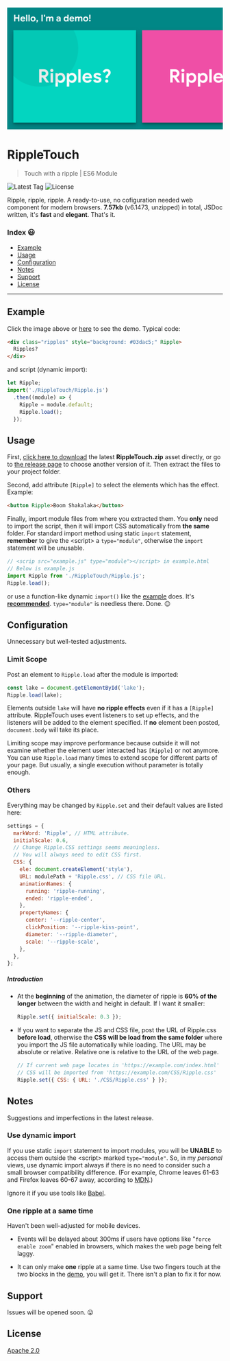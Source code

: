 [![Main Photo](./Photo.png)][Demo]

# RippleTouch

> Touch with a ripple | ES6 Module

![Latest Tag](https://img.shields.io/github/tag-date/PaperFlu/RippleTouch.svg) ![License](https://img.shields.io/github/license/PaperFlu/RippleTouch.svg)

Ripple, ripple, ripple. A ready-to-use, no cofiguration needed web component for modern browsers. **7.57kb** (v6.1473, unzipped) in total, JSDoc written, it's **fast** and **elegant**. That's it.

### Index 😃

- [Example](#example)
- [Usage](#usage)
- [Configuration](#configuration)
- [Notes](#notes)
- [Support](#support)
- [License](#license)

---

## Example

Click the image above or [here][Demo] to see the demo. Typical code:

```html
<div class="ripples" style="background: #03dac5;" Ripple>
  Ripples?
</div>
```

and script (dynamic import):

```javascript
let Ripple;
import('./RippleTouch/Ripple.js')
  .then((module) => {
    Ripple = module.default;
    Ripple.load();
  });
```

## Usage

First, [click here to download](https://github.com/PaperFlu/RippleTouch/releases/latest/download/RippleTouch.zip) the latest **RippleTouch.zip** asset directly, or go to [the release page](https://github.com/PaperFlu/RippleTouch/releases) to choose another version of it. Then extract the files to your project folder.

Second, add attribute `[Ripple]` to select the elements which has the effect. Example:

```html
<button Ripple>Boom Shakalaka</button>
```

Finally, import module files from where you extracted them. You **only** need to import the script, then it will import CSS automatically from **the same** folder. For standard import method using static `import` statement, **remember** to give the \<script\> a `type="module"`, otherwise the `import` statement will be unusable.

```javascript
// <scrip src="example.js" type="module"></script> in example.html
// Below is example.js
import Ripple from './RippleTouch/Ripple.js';
Ripple.load();
```

or use a function-like dynamic `import()` like the [example](#example) does. It's [**recommended**](#use-dynamic-import). `type="module"` is needless there. Done. 😉

## Configuration

Unnecessary but well-tested adjustments.

### Limit Scope

Post an element to `Ripple.load` after the module is imported:

```javascript
const lake = document.getElementById('lake');
Ripple.load(lake);
```

Elements outside `lake` will have **no ripple effects** even if it has a `[Ripple]` attribute. RippleTouch uses event listeners to set up effects, and the listeners will be added to the element specified. If **no** element been posted, `document.body` will take its place.

Limiting scope may improve performance because outside it will not examine whether the element user interacted has `[Ripple]` or not anymore. You can use `Ripple.load` many times to extend scope for different parts of your page. But usually, a single execution without parameter is totally enough.

### Others

Everything may be changed by `Ripple.set` and their default values are listed here:

```javascript
settings = {
  markWord: 'Ripple', // HTML attribute.
  initialScale: 0.6,
  // Change Ripple.CSS settings seems meaningless.
  // You will always need to edit CSS first.
  CSS: {
    ele: document.createElement('style'),
    URL: modulePath + 'Ripple.css', // CSS file URL.
    animationNames: {
      running: 'ripple-running',
      ended: 'ripple-ended',
    },
    propertyNames: {
      center: '--ripple-center',
      clickPosition: '--ripple-kiss-point',
      diameter: '--ripple-diameter',
      scale: '--ripple-scale',
    },
  },
};
```

##### Introduction

-   At the **beginning** of the animation, the diameter of ripple is **60% of the longer** between the width and height in default. If I want it smaller:
    ```javascript
    Ripple.set({ initialScale: 0.3 });
    ```

-   If you want to separate the JS and CSS file, post the URL of Ripple.css **before load**, otherwise the **CSS will be load from the same folder** where you import the JS file automatically while loading. The URL may be absolute or relative. Relative one is relative to the URL of the web page.
    ```javascript
    // If current web page locates in 'https://example.com/index.html'
    // CSS will be imported from 'https://example.com/CSS/Ripple.css'
    Ripple.set({ CSS: { URL: './CSS/Ripple.css' } });
    ```

## Notes

Suggestions and imperfections in the latest release.

### Use dynamic import

If you use static `import` statement to import modules, you will be **UNABLE** to access them outside the \<script\> marked `type="module"`. So, in my *personal* views, use dynamic import always if there is no need to consider such a small browser compatibility difference. (For example, Chrome leaves 61-63 and Firefox leaves 60-67 away, according to [MDN](https://developer.mozilla.org/en-US/docs/Web/JavaScript/Reference/Statements/import#Browser_compatibility).)

Ignore it if you use tools like [Babel](https://babeljs.io).

### One ripple at a same time

Haven't been well-adjusted for mobile devices.

- Events will be delayed about 300ms if users have options like "`force enable zoom`" enabled in browsers, which makes the web page being felt laggy.

- It can only make **one** ripple at a same time. Use two fingers touch at the two blocks in the [demo][Demo], you will get it. There isn't a plan to fix it for now.

## Support

Issues will be opened soon. 😛

## License

[Apache 2.0](http://www.apache.org/licenses/LICENSE-2.0)

[Demo]: https://paperflu.github.io/RippleTouch
